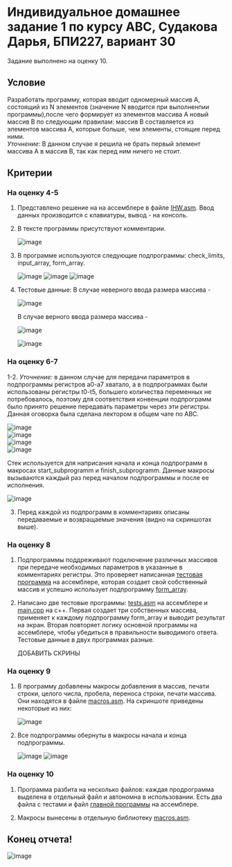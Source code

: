 # Индивидуальное домашнее задание 1 по курсу АВС, Судакова Дарья, БПИ227, вариант 30
Задание выполнено на оценку 10.
## Условие
Разработать программу, которая вводит одномерный массив A, состоящий из N элементов (значение N вводится при выполненпии программы),после чего формирует из элементов массива A новый массив B по следующим правилам: массив В составляется из элементов массива A, которые больше, чем элементы, стоящие перед ними.  
_Уточнение_: В данном случае я решила не брать первый элемент массива А в массив В, так как перед ним ничего не стоит.
## Критерии
### На оценку 4-5
1. Представлено решение на на ассемблере в файле [IHW.asm](IHW.asm). Ввод данных производится с клавиатуры, вывод - на консоль.
2. В тексте программы присутствуют комментарии.
     
   ![image](https://github.com/DaryaAutumn/CS-Architecture-IHW1/assets/72216853/50fa43ad-8bf9-4ea4-8f3a-ff214a6d493b)

3. В программе используются следующие подпрограммы: check_limits, input_array, form_array.
   
   ![image](https://github.com/DaryaAutumn/CS-Architecture-IHW1/assets/72216853/656f241e-b93a-4b94-9b57-07609cb0f327)
   ![image](https://github.com/DaryaAutumn/CS-Architecture-IHW1/assets/72216853/ebe522d5-c72b-4f36-85d2-f32eff9f3d42)
   ![image](https://github.com/DaryaAutumn/CS-Architecture-IHW1/assets/72216853/d93874f8-eaa2-405e-bbdb-aa29bc451da9)

4. Тестовые данные:
   В случае неверного ввода размера массива -
   
   ![image](https://github.com/DaryaAutumn/CS-Architecture-IHW1/assets/72216853/b9b8d389-782e-471b-8ea1-8f7704bcaef2)  

   В случае верного ввода размера массива -
   
   ![image](https://github.com/DaryaAutumn/CS-Architecture-IHW1/assets/72216853/9f6126cc-2d00-48e6-84eb-31143a25b47b)
   
   ![image](https://github.com/DaryaAutumn/CS-Architecture-IHW1/assets/72216853/8a7cda40-5c78-4cd6-8b8b-89f6ab3e1677)


### На оценку 6-7
1-2. _Уточнение:_ в данном случае для передачи параметров в подпрограммы регистров a0-a7 хватало, а в подпрограммах были использованы регистры t0-t5, большего количества переменных не потребовалось, поэтому для соответствия конвенции подпрограмм было принято решение передавать параметры через эти регистры. Данная оговорка была сделана лектором в общем чате по АВС. 
   
   ![image](https://github.com/DaryaAutumn/CS-Architecture-IHW1/assets/72216853/3ebf6886-6087-42ef-8344-57f03459b3e0)  
   ![image](https://github.com/DaryaAutumn/CS-Architecture-IHW1/assets/72216853/35c4bfee-1bda-4666-9e23-e020b25ddd1b)  
   ![image](https://github.com/DaryaAutumn/CS-Architecture-IHW1/assets/72216853/53959863-2900-4bbb-92e1-744f60950929)  
   ![image](https://github.com/DaryaAutumn/CS-Architecture-IHW1/assets/72216853/97d14292-550f-4554-8439-8f208fc2f7df)

Стек используется для наприсания начала и конца подпрограмм в макросах start_subprogramm и finish_subprogramm. Данные макросы вызываются каждый раз перед началом подпрограммы и после ее исполнения.  

![image](https://github.com/DaryaAutumn/CS-Architecture-IHW1/assets/72216853/df9d9274-bcc8-4a34-afed-42220827a87d)

3. Перед каждой из подпрограмм в комментариях описаны передаваемые и возвращаемые значения (видно на скриншотах выше).

### На оценку 8

1. Подпрограммы поддреживают подключение различных массивов при передаче необходимых параметров в указанные в комментариях регистры. Это проверяет написанная [тестовая программа](tests.asm) на ассемблере, которая создает свой собственный массив и успешно использует подпрограмму [form_array](form_array.asm).
   
2. Написано две тестовые программы: [tests.asm](tests.asm) на ассемблере и [main.cpp](main.cpp) на с++. Первая создает три собственных массива, применяет к каждому подпрограмму form_array и выводит результат на экран. Вторая повторяет логику основной программы на ассемблере, чтобы убедиться в правильности выводимого ответа. Тестовые данные в двух программах разные.
   
   ДОБАВИТЬ СКРИНЫ

### На оценку 9

1. В программу добавлены макросы добавления в массив, печати строки, целого числа, пробела, переноса строки, печати массива. Они находятся в файле [macros.asm](macros.asm). На скриншоте приведены некоторые из них:

   ![image](https://github.com/DaryaAutumn/CS-Architecture-IHW1/assets/72216853/ab526a11-73aa-40b4-bb62-abbe1e73e094)

2. Все подпрограммы обернуты в макросы начала и конца подпрограммы.

   ![image](https://github.com/DaryaAutumn/CS-Architecture-IHW1/assets/72216853/a63f1b70-9e8d-4e37-96b1-c6ec5a5983f8)
   ![image](https://github.com/DaryaAutumn/CS-Architecture-IHW1/assets/72216853/9a5a1cb8-321a-49ca-9417-eff70db51fc7)

### На оценку 10

1. Программа разбита на несколько файлов: каждая продрограмма выделена в отдельный файл и автономна в использовании. Есть два файла с тестами и файл [главной программы](IHW.asm) на ассемблере.

2. Макросы вынесены в отдельную библиотеку [macros.asm](macros.asm).

## Конец отчета!
![image](https://github.com/DaryaAutumn/CS-Architecture-IHW1/assets/72216853/536cc56c-4c72-4cd2-b4c3-08e5a9bd97f4)


